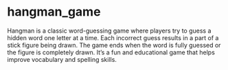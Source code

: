 # hangman_game
Hangman is a classic word-guessing game where players try to guess a hidden word one letter at a time. Each incorrect guess results in a part of a stick figure being drawn. The game ends when the word is fully guessed or the figure is completely drawn. It’s a fun and educational game that helps improve vocabulary and spelling skills.
